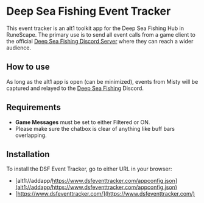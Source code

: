 # Deep Sea Fishing Event Tracker

This event tracker is an alt1 toolkit app for the Deep Sea Fishing Hub in RuneScape. The primary use is to send all event calls from a game client to the official [Deep Sea Fishing Discord Server](https://discord.gg/whirlpooldnd) where they can reach a wider audience.

## How to use

As long as the alt1 app is open (can be minimized), events from Misty will be captured and relayed to the [Deep Sea Fishing](https://discord.gg/whirlpooldnd) Discord.

## Requirements

- **Game Messages** must be set to either Filtered or ON.
- Please make sure the chatbox is clear of anything like buff bars overlapping.

## Installation

To install the DSF Event Tracker, go to either URL in your browser:

- [alt1://addapp/https://www.dsfeventtracker.com/appconfig.json](alt1://addapp/https://www.dsfeventtracker.com/appconfig.json)
- [https://www.dsfeventtracker.com/](https://www.dsfeventtracker.com/)
